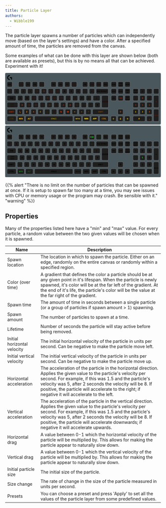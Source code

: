 ```yaml
---
title: Particle Layer
authors:
  - Wibble199
---
```


The particle layer spawns a number of particles which can independently move (based on the layer's settings) and have a color. After a specified amount of time, the particles are removed from the canvas.

Some examples of what can be done with this layer are shown below (both are available as presets), but this is by no means all that can be achieved. Experiment with it!

![A particle layer with the fire preset](/img/docs/layer-particle-fire.gif)
![A particle layer with the matrix preset](/img/docs/layer-particle-matrix.gif)

{{% alert "There is no limit on the number of particles that can be spawned at once. If it is setup to spawn far too many at a time, you may see issues with CPU or memory usage or the program may crash. Be sensible with it." "warning" %}}

## Properties

Many of the properties listed here have a "min" and "max" value. For every particle, a random value between the two given values will be chosen when it is spawned.

Name|Description
-|-
Spawn location|The location in which to spawn the particle. Either on an edge, randomly on the entire canvas or randomly within a specified region.
Color (over time)|A gradient that defines the color a particle should be at any given point in it's lifespan. When the particle is newly spawned, it's color will be at the far left of the gradient. At the end of it's life, the particle's color will be the value at the far right of the gradient.
Spawn time|The amount of time in seconds between a single particle (or a group of particles if spawn amount > 1) spawning.
Spawn amount|The number of particles to spawn at a time.
Lifetime|Number of seconds the particle will stay active before being removed.
Initial horizontal velocity|The initial horizontal velocity of the particle in units per second. Can be negative to make the particle move left.
Initial vertical velocity|The initial vertical velocity of the particle in units per second. Can be negative to make the particle move up.
Horizontal acceleration|The acceleration of the particle in the horizontal direction. Applies the given value to the particle's velocity per second. For example, if this was 1.5 and the particle's velocity was 5, after 2 seconds the velocity will be 8. If positive, the particle will accelerate to the right; if negative it will accelerate to the left.
Vertical acceleration|The acceleration of the particle in the vertical direction. Applies the given value to the particle's velocity per second. For example, if this was 1.5 and the particle's velocity was 5, after 2 seconds the velocity will be 8. If positive, the particle will accelerate downwards; if negative it will accelerate upwards.
Horizontal drag|A value between 0-1 which the horizontal velocity of the particle will be multiplied by. This allows for making the particle appear to naturally slow down.
Vertical drag|A value between 0-1 which the vertical velocity of the particle will be multiplied by. This allows for making the particle appear to naturally slow down.
Initial particle size|The initial size of the particle.
Size change|The rate of change in the size of the particle measured in units per second.
Presets|You can choose a preset and press 'Apply' to set all the values of the particle layer from some predefined values.
